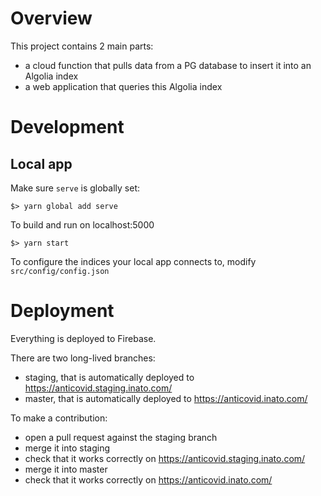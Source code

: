 # Overview

This project contains 2 main parts:
- a cloud function that pulls data from a PG database to insert it into an Algolia index
- a web application that queries this Algolia index


# Development

## Local app

Make sure `serve` is globally set:
```
$> yarn global add serve
```

To build and run on localhost:5000
```
$> yarn start
```

To configure the indices your local app connects to, modify `src/config/config.json`

# Deployment

Everything is deployed to Firebase.

There are two long-lived branches:
- staging, that is automatically deployed to https://anticovid.staging.inato.com/
- master, that is automatically deployed to https://anticovid.inato.com/

To make a contribution:
- open a pull request against the staging branch
- merge it into staging
- check that it works correctly on https://anticovid.staging.inato.com/
- merge it into master
- check that it works correctly on https://anticovid.inato.com/
